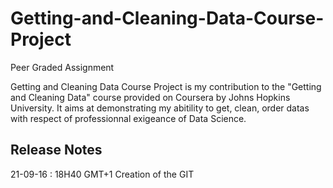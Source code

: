 # Getting-and-Cleaning-Data-Course-Project
Peer Graded Assignment

Getting and Cleaning Data Course Project is my contribution to the "Getting and Cleaning Data" course provided on Coursera by Johns Hopkins University. It aims at demonstrating my abitility to get, clean, order datas with respect of professionnal exigeance of Data Science.



Release Notes
------------------
21-09-16 : 18H40 GMT+1 
Creation of the GIT
